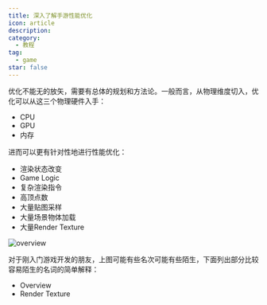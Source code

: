 ```yaml
---
title: 深入了解手游性能优化
icon: article
description: 
category:
  - 教程
tag:
  - game
star: false
---
```



优化不能无的放矢，需要有总体的规划和方法论。一般而言，从物理维度切入，优化可以从这三个物理硬件入手：

- CPU
- GPU
- 内存

进而可以更有针对性地进行性能优化：

- 渲染状态改变
- Game Logic
- 复杂渲染指令
- 高顶点数
- 大量贴图采样
- 大量场景物体加载
- 大量Render Texture

![overview](/assets/images/mobile-game-opt/overview.png)

对于刚入门游戏开发的朋友，上图可能有些名次可能有些陌生，下面列出部分比较容易陌生的名词的简单解释：

- Overview
- Render Texture
